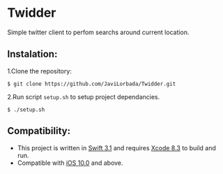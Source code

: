 # Twidder
Simple twitter client to perfom searchs around current location.

## Instalation:

1.Clone the repository:
```
$ git clone https://github.com/JaviLorbada/Twidder.git
```
2.Run script `setup.sh` to setup project dependancies.
```
$ ./setup.sh
```

## Compatibility:
- This project is written in [Swift 3.1](https://swift.org/blog/swift-3-1-released/) and requires [Xcode 8.3](https://developer.apple.com/xcode/) to build and run.
-  Compatible with [iOS 10.0](https://developer.apple.com/library/content/releasenotes/General/WhatsNewIniOS/Articles/iOS10.html) and above.
